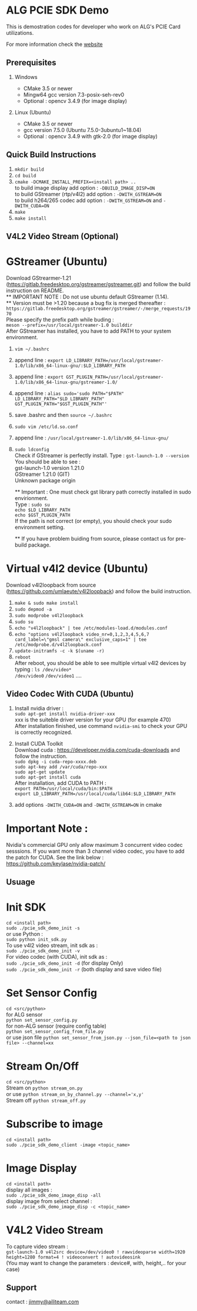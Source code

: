 ALG PCIE SDK Demo
====================================  

This is demostration codes for developer who work on ALG's PCIE Card utilizations.

For more information check the [website](https://aili-light.com)

Prerequisites
------------------------------------
1. Windows
   * CMake 3.5 or newer
   * Mingw64 gcc version 7.3-posix-seh-rev0
   * Optional : opencv 3.4.9 (for image display)

2. Linux (Ubuntu)
   * CMake 3.5 or newer
   * gcc version 7.5.0 (Ubuntu 7.5.0-3ubuntu1~18.04)
   * Optional : opencv 3.4.9 with gtk-2.0 (for image display)

Quick Build Instructions
------------------------------------
1.  `mkdir build`  
2.  `cd build`  
3.  `cmake -DCMAKE_INSTALL_PREFIX=<install path> ..`  
    to build image display add option : `-DBUILD_IMAGE_DISP=ON`   
    to build GStreamer (rtp/v4l2) add option : `-DWITH_GSTREAM=ON`  
    to build h264/265 codec add option : `-DWITH_GSTREAM=ON` and `-DWITH_CUDA=ON`  
4.  `make`  
5.  `make install`  

V4L2 Video Stream (Optional)
------------------------------------
# GStreamer  (Ubuntu)
   Download GStrearmer-1.21 (https://gitlab.freedesktop.org/gstreamer/gstreamer.git) and follow the build instruction on README.  
   ** IMPORTANT NOTE : Do not use ubuntu default GStreamer (1.14).  
   ** Version must be >1.20 because a bug fix is merged thereafter :  
   `https://gitlab.freedesktop.org/gstreamer/gstreamer/-/merge_requests/1970`  
   Please specify the prefix path while buding :  
   `meson --prefix=/usr/local/gstreamer-1.0 builddir`  
   After GStreamer has installed, you have to add PATH to your system environment.
1. `vim ~/.bashrc`  
2. append line : `export LD_LIBRARY_PATH=/usr/local/gstreamer-1.0/lib/x86_64-linux-gnu/:$LD_LIBRARY_PATH`  
3. append line : `export GST_PLUGIN_PATH=/usr/local/gstreamer-1.0/lib/x86_64-linux-gnu/gstreamer-1.0/`  
4. append line : `alias sudo='sudo PATH="$PATH" LD_LIBRARY_PATH="$LD_LIBRARY_PATH" GST_PLUGIN_PATH="$GST_PLUGIN_PATH"'`  
5. save .bashrc and then `source ~/.bashrc`  
6. `sudo vim /etc/ld.so.conf`  
7. append line : `/usr/local/gstreamer-1.0/lib/x86_64-linux-gnu/`  
8. `sudo ldconfig`  
   Check if GStreamer is perfectly install. 
   Type : `gst-launch-1.0 --version`  
   You should be able to see :  
    gst-launch-1.0 version 1.21.0  
    GStreamer 1.21.0 (GIT)  
    Unknown package origin  
   
   ** Important : One must check gst library path correctly installed in sudo envirionment.  
      Type : `sudo su`  
      `echo $LD_LIBRARY_PATH`  
      `echo $GST_PLUGIN_PATH`  
      If the path is not correct (or empty), you should check your sudo environment setting.

   ** If you have problem buiding from source, please contact us for pre-build package.  

# Virtual v4l2 device  (Ubuntu)
   Download v4l2loopback from source (https://github.com/umlaeute/v4l2loopback) and follow the build instruction.
1. `make & sudo make install`  
2. `sudo depmod -a`  
3. `sudo modprobe v4l2loopback`  
4. `sudo su`  
5. `echo "v4l2loopback" | tee /etc/modules-load.d/modules.conf`  
6. `echo "options v4l2loopback video_nr=0,1,2,3,4,5,6,7 card_label=\"gmsl camera\" exclusive_caps=1" | tee /etc/modprobe.d/v4l2loopback.conf`  
7. `update-initramfs -c -k $(uname -r)`  
8. `reboot`  
   After reboot, you should be able to see multiple virtual v4l2 devices by typing :
   `ls /dev/video*`  
   `/dev/video0` `/dev/video1`  ....  

Video Codec With CUDA (Ubuntu)
------------------------------------
1. Install nvidia driver :  
   `sudo apt-get install nvidia-driver-xxx`  
   xxx is the suiteble driver version for your GPU (for example 470)  
   After installation finished, use command `nvidia-smi` to check your GPU is correctly recognized.  
2. Install CUDA Toolkit  
   Download cuda : https://developer.nvidia.com/cuda-downloads and follow the instruction.  
   `sudo dpkg -i cuda-repo-xxxx.deb`  
   `sudo apt-key add /var/cuda/repo-xxx`  
   `sudo apt-get update`  
   `sudo apt-get install cuda`  
   After installation, add CUDA to PATH :   
   `export PATH=/usr/local/cuda/bin:$PATH`  
   `export LD_LIBRARY_PATH=/usr/local/cuda/lib64:$LD_LIBRARY_PATH`  

3. add options `-DWITH_CUDA=ON` and `-DWITH_GSTREAM=ON` in cmake  

# Important Note : 
   Nvidia's commercial GPU only allow maximum 3 concurrent video codec sesssions. If you want more than 3 channel video codec, you have to add the patch for CUDA. See the link below :  
   https://github.com/keylase/nvidia-patch/  

Usuage
------------------------------------
# Init SDK
   `cd <install path>`  
   `sudo ./pcie_sdk_demo_init -s`   
   or use Python :  
   `sudo python init_sdk.py`  
   To use v4l2 video stream, init sdk as :  
   `sudo ./pcie_sdk_demo_init -v`   
   For video codec (with CUDA), init sdk as :  
   `sudo ./pcie_sdk_demo_init -d` (for display Only)  
   `sudo ./pcie_sdk_demo_init -r` (both display and save video file)     

# Set Sensor Config
   `cd <src/python>`  
   for ALG sensor  
   `python set_sensor_config.py`   
   for non-ALG sensor (require config table)  
   `python set_sensor_config_from_file.py`  
   or use json file
   `python set_sensor_from_json.py --json_file=<path to json file> --channel=xx`  

# Stream On/Off
   `cd <src/python>`  
   Stream on
   `python stream_on.py`  
   or use
   `python stream_on_by_channel.py --channel='x,y'`  
   Stream off
   `python stream_off.py`  

# Subscribe to image
   `cd <install path>`  
   `sudo ./pcie_sdk_demo_client -image <topic_name>`  

# Image Display
   `cd <install path>`  
   display all images :   
   `sudo ./pcie_sdk_demo_image_disp -all`   
   display image from select channel :   
   `sudo ./pcie_sdk_demo_image_disp -c <topic_name>`   

# V4L2 Video Stream
   To capture video stream :  
   `gst-launch-1.0 v4l2src device=/dev/video0 ! rawvideoparse width=1920 height=1280 format=4 ! videoconvert ! autovideosink`  
   (You may want to change the parameters : device#, with, height,.. for your case)  

Support
------------------------------------
contact : jimmy@ailiteam.com
